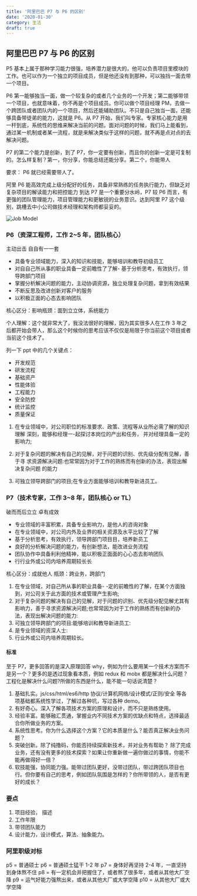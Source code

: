 ```yaml
---
title: '阿里巴巴 P7 与 P6 的区别'
date: '2020-01-30'
category: 生活
draft: true
---
```


## 阿里巴巴 P7 与 P6 的区别

P5 基本上属于那种学习能力很强，培养潜力是很大的，他可以负责项目里模块的工作。也可以作为一个独立的项目成员，但是他还没有到那种，可以独挡一面去带一个项目。

P6 第一能够独当一面，做一个较复杂的或者几个业务的一个开发；第二能够带领一个项目，也就意味着，你不再是个项目成员。你可以做个项目经理 PM，去做一个跨团队或者团队内的一个项目，然后还能辅助团队。不只是自己独当一面，还能够具备带徒弟的能力，这就是 P6。从 P7 开始，我们叫专家。专家核心能力是用一杆到底，系统性的思维来解决当前的问题。面对问题的时候，我们马上能看到，通过某一机制或者某一流程，就是来解决类似于这样的问题，就不再是点对点的去解决问题。

P7 的第二个能力是创新，到了 P7，你一定要有创新，而且你的创新一定是可复制的。怎么样复制？第一，你分享，你能总结还能分享。第二个，你能带人

要求： P6 就已经需要带人了。

阿里 P6 能高效完成上级分配好的任务，具备非常熟练的任务执行能力，但缺乏对复杂项目的解读能力和把控能力
到达 P7 是一个重要分水岭，P7 较 P6 而言，有更强的团队管理能力，项目管理能力和更敏锐的业务意识。达到阿里 P7 这个级别，跳槽去中小公司做技术经理和架构师都妥妥的。

![Job Model](https://user-images.githubusercontent.com/11473889/108732300-636bf480-7568-11eb-9ce7-4a0e0cb6263b.jpeg)

### P6（资深工程师，工作 2~5 年，团队核心）

主动出击 ⾃自有⼀一套

- 具备专业领域能力，深入的知识和技能，能够培训和教导初级员工
- 对⾃自己所从事的职业具备一定前瞻性了了解- 基于分析思考，有效执行，领导跨部门项目
- 掌握分析解决问题的能力，主动协调资源，独⽴处理复杂问题，拿到有效结果
- 不断反思及改进创新对客户的服务
- 以积极正面的心态去影响团队

核心区分：影响瓶颈：面到⽴立体，系统能⼒

个人理解：这个就非常大了，我没法很好的理解，因为其实很多人在工作 3 年之后都开始会带人，那么这个时候你的思考应该不仅仅是局限于你当前这个项目或者当前这个技术了。

列一下 ppt 中的几个关键点：

- 开发规范
- 研发流程
- 基础资产
- 性能体验
- 工程能力
- 安全防控
- 统计监控
- 质量保证

1. 在专业领域中，对公司职位的标准要求、政策、流程等从业所必需了解的知识理解
   深刻，能够和经理一-起探讨本岗位的产出和任务， 并对经理具备一定的影响力;

2. 对于复杂问题的解决有自己的见解，对于问题的识别、优先级分配有见解，善于寻
   求资源解决问题:也常常因为对于工作的熟练而有创新的办法，表现出解决复杂问题
   的能力

3. 可独立领导跨部门的项目;在专业方面能够培训和教导新进员工。

### P7（技术专家，工作 3~8 年，团队核心 or TL）

破⽽而后⽴立 卓有成效

- 专业领域的丰富积累，具备专业影响力，是他人的咨询对象
- 在专业领域中，对公司内外及业界的相关资源及水平⽐较了了解
- 基于分析思考，有效执行，领导跨部门项⽬目，培养新员工
- 良好的分析解决问题的能力，有创新想法，能改进业务流程
- 团队协作中具备利利他精神，能以积极正⾯面的⼼心态去影响团队
- ⾏行业外或公司内培养周期较⻓长

核心区分：成就他人
瓶颈：跨业务，跨部门

1. 在专业领域，对自己所从事的职业具备- -定的前瞻性的了解，在某个方面独到，对公司关于此方面的技术或管理产生影响;
2. 对于复杂问题的解决有自己的见解，对于问题的识别、优先级分配见解尤其有影响力，善于寻求资源解决问题;也常常因为对于工作的熟练而有创新的办法，表现出解决问题的能力:
3. 可独立领导跨部门的项目:能够培训和教导新进员工:
4. 是专业领域的资深人士:
5. 行业外或公司内培养周期较长。

#### 标准

至于 P7，更多回答的是深入原理回答 why，例如为什么要用某一个技术方案而不是另一个？更多的是透过现象看本质，例如 redux 和 mobx 都是解决什么问题？工程化是解决什么问题?所做的东西是什么，能不能一句话说清楚？

1. 基础扎实。js/css/html/es6/http 协议/计算机网络/设计模式/正则/安全 等各项基础都系统性学过，了解过各种坑，写过各种 demo。
2. 有好奇心。深入了解各项技术方案的原理和设计，而不只是熟练使用。
3. 经验丰富。能够融汇贯通，掌握业内不同技术方案的优缺点和特点，选择最适合你所做业务的方案。
4. 系统性思考。你为什么选择这个方案？它的本质是什么？能否真正解决业务问题？
5. 突破创新。除了纯撸码，你能否持续探索新技术，并对业务有帮助？ 除了完成业务，还有没有更多的技术探索？如果让你重新做一遍你做过的事情，你能不能再做得好一倍？
6. 软技能强，协同能力强。能带过团队更好，没带过团队，带过跨团队项目也行。但你要有自己的思考，例如团队氛围是怎样的？你所带领的人，是否有更好的成长？

### 要点

1. 项目经验， 描述
2. 工作年限
3. 带领团队能力
4. 设计能力，设计模式，算法、抽象能力。

### 阿里职级对标

p5 = 普通硕士
p6 = 普通硕士猛干 1-2 年
p7 = 身体好再坚持 2-4 年，一直坚持到身体熬不住
p8 = 有一定机会并把握住了，或者熬了很多年，或者从其他大厂空降
p9 = 运气好能力强熬出来，或者从其他大厂或大学空降
p10 = 从其他大厂或大学空降

